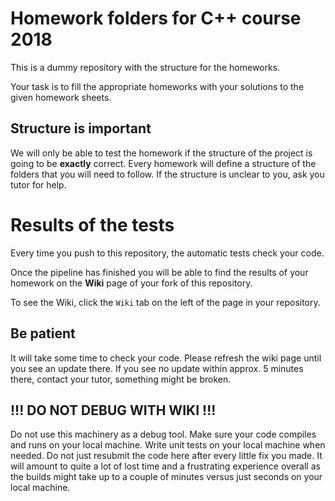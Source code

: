# Homework folders for C++ course 2018 #
This is a dummy repository with the structure for the homeworks.

Your task is to fill the appropriate homeworks with your solutions to the given
homework sheets.

## Structure is important ##
We will only be able to test the homework if the structure of the project is 
going to be **exactly** correct. Every homework will define a structure of the 
folders that you will need to follow. 
If the structure is unclear to you, ask you tutor for help.


# Results of the tests #
Every time you push to this repository, the automatic tests check your code.

Once the pipeline has finished you will be able to find the results of your
homework on the **Wiki** page of your fork of this repository.

To see the Wiki, click the `Wiki` tab on the left of the page in your
repository.

## Be patient ##
It will take some time to check your code. Please refresh the wiki page until 
you see an update there. If you see no update within approx. 5 minutes there, 
contact your tutor, something might be broken.

## !!! DO NOT DEBUG WITH WIKI !!!
Do not use this machinery as a debug tool. Make sure your code compiles and runs 
on your local machine. Write unit tests on your local machine when needed. Do 
not just resubmit the code here after every little fix you made. It will amount
to quite a lot of lost time and a frustrating experience overall as the builds
might take up to a couple of minutes versus just seconds on your local machine.
